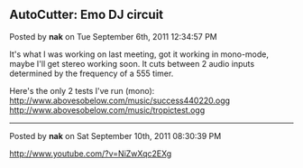 ## AutoCutter: Emo DJ circuit
Posted by **nak** on Tue September 6th, 2011 12:34:57 PM

It's what I was working on last meeting, got it working in mono-mode, maybe I'll
get stereo working soon. It cuts between 2 audio inputs determined by the
frequency of a 555 timer.

Here's the only 2 tests I've run (mono):
<http://www.abovesobelow.com/music/success440220.ogg>
<http://www.abovesobelow.com/music/tropictest.ogg>

--------------------------------------------------------------------------------

Posted by **nak** on Sat September 10th, 2011 08:30:39 PM

<http://www.youtube.com/?v=NiZwXqc2EXg>
